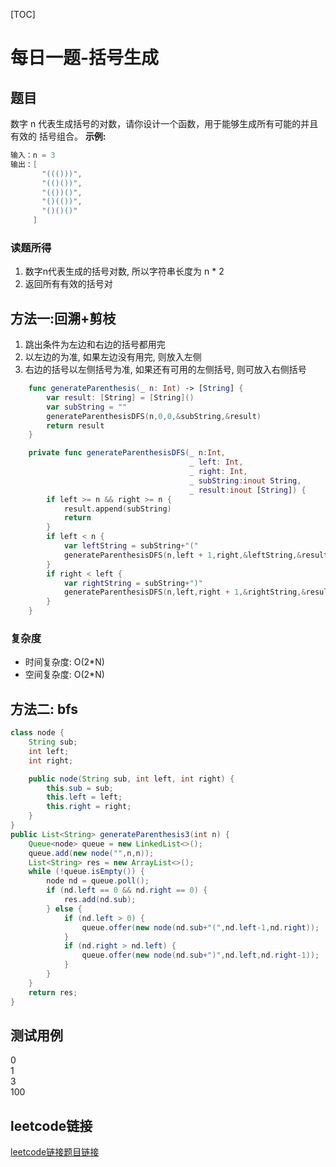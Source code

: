 [TOC]

# 每日一题-括号生成

## 题目
数字 n 代表生成括号的对数，请你设计一个函数，用于能够生成所有可能的并且 有效的 括号组合。
**示例:**  
```java
输入：n = 3
输出：[
       "((()))",
       "(()())",
       "(())()",
       "()(())",
       "()()()"
     ]
```

### 读题所得
1. 数字n代表生成的括号对数, 所以字符串长度为 n * 2
2. 返回所有有效的括号对

## 方法一:回溯+剪枝
1. 跳出条件为左边和右边的括号都用完
2. 以左边的为准, 如果左边没有用完, 则放入左侧
3. 右边的括号以左侧括号为准, 如果还有可用的左侧括号, 则可放入右侧括号
```swift
    func generateParenthesis(_ n: Int) -> [String] {
        var result: [String] = [String]()
        var subString = ""
        generateParenthesisDFS(n,0,0,&subString,&result)
        return result
    }

    private func generateParenthesisDFS(_ n:Int,
                                        _ left: Int,
                                        _ right: Int,
                                        _ subString:inout String,
                                        _ result:inout [String]) {
        if left >= n && right >= n {
            result.append(subString)
            return
        }
        if left < n {
            var leftString = subString+"("
            generateParenthesisDFS(n,left + 1,right,&leftString,&result)
        }
        if right < left {
            var rightString = subString+")"
            generateParenthesisDFS(n,left,right + 1,&rightString,&result)
        }
    }
```
### 复杂度
* 时间复杂度: O(2*N)
* 空间复杂度: O(2*N)

## 方法二: bfs
```java
class node {
    String sub;
    int left;
    int right;

    public node(String sub, int left, int right) {
        this.sub = sub;
        this.left = left;
        this.right = right;
    }
}
public List<String> generateParenthesis3(int n) {
    Queue<node> queue = new LinkedList<>();
    queue.add(new node("",n,n));
    List<String> res = new ArrayList<>();
    while (!queue.isEmpty()) {
        node nd = queue.poll();
        if (nd.left == 0 && nd.right == 0) {
            res.add(nd.sub);
        } else {
            if (nd.left > 0) {
                queue.offer(new node(nd.sub+"(",nd.left-1,nd.right));
            }
            if (nd.right > nd.left) {
                queue.offer(new node(nd.sub+")",nd.left,nd.right-1));
            }
        }
    }
    return res;
}
```

## 测试用例
0  
1  
3  
100  

## leetcode链接
[leetcode链接题目链接](https://leetcode-cn.com/problems/generate-parentheses/) 